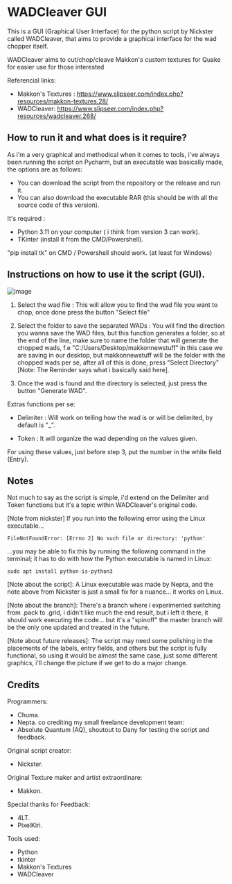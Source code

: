 # WADCleaver GUI

This is a GUI (Graphical User Interface) for the python script by Nickster called WADCleaver, that aims to provide a graphical interface for the wad chopper itself.

WADCleaver aims to cut/chop/cleave Makkon's custom textures for Quake for easier use for those interested 

Referencial links:
- Makkon's Textures : https://www.slipseer.com/index.php?resources/makkon-textures.28/
- WADCleaver: https://www.slipseer.com/index.php?resources/wadcleaver.268/


## How to run it and what does is it require?

As i'm a very graphical and methodical when it comes to tools, i've always been running the script on Pycharm, but an executable was basically made, the options are as follows:

- You can download the script from the repository or the release and run it.
- You can also download the executable RAR (this should be with all the source code of this version).


It's required :
- Python 3.11 on your computer ( i think from version 3 can work).
- TKinter (install it from the CMD/Powershell).

"pip install tk" on CMD / Powershell should work. (at least for Windows)

## Instructions on how to use it the script (GUI).

![image](https://github.com/ChumaSuey/wadcleavergui/assets/3680154/dc654320-4d00-494d-a0d2-dac67b56ee9e)

1. Select the wad file : This will allow you to find the wad file you want to chop, once done press the button "Select file"

2. Select the folder to save the separated WADs : You will find the direction you wanna save the WAD files, but this function generates a folder, so at the end of the line, make sure to name the folder that will generate the chopped wads, f.e "C:/Users/Desktop/makkonnewstuff" in this case we are saving in our desktop, but makkonnewstuff will be the folder with the chopped wads per se, after all of this is done, press "Select Directory" [Note: The Reminder says what i basically said here].

3. Once the wad is found and the directory is selected, just press the button "Generate WAD".

Extras functions per se:

- Delimiter : Will work on telling how the wad is or will be delimited, by default is "_".

- Token : It will organize the wad depending on the values given.

For using these values, just before step 3, put the number in the white field (Entry).
## Notes

Not much to say as the script is simple, i'd extend on the Delimiter and Token functions but it's a topic within WADCleaver's original code.

[Note from nickster] If you run into the following error using the Linux executable...

    FileNotFoundError: [Errno 2] No such file or directory: 'python'

...you may be able to fix this by running the following command in the terminal; it has to do with how the Python executable is named in Linux:

    sudo apt install python-is-python3


[Note about the script]: A Linux executable was made by Nepta, and the note above from Nickster is just a small fix for a nuance... it works on Linux.

[Note about the branch]: There's a branch where i experimented switching from .pack to .grid, i didn't like much the end result, but i left it there, it should work executing the code... but it's a "spinoff" the master branch will be the only one updated and treated in the future.

[Note about future releases]: The script may need some polishing in the placements of the labels, entry fields, and others but the script is fully functional, so using it would be almost the same case, just some different graphics, i'll change the picture if we get to do a major change.

## Credits

Programmers:
- Chuma.
- Nepta.
co crediting my small freelance development team:
- Absolute Quantum (AQ), shoutout to Dany for testing the script and feedback.

Original script creator:
- Nickster.

Original Texture maker and artist extraordinare:
- Makkon.

Special thanks for Feedback:
- 4LT.
- PixelKiri.

Tools used:
- Python
- tkinter
- Makkon's Textures
- WADCleaver
